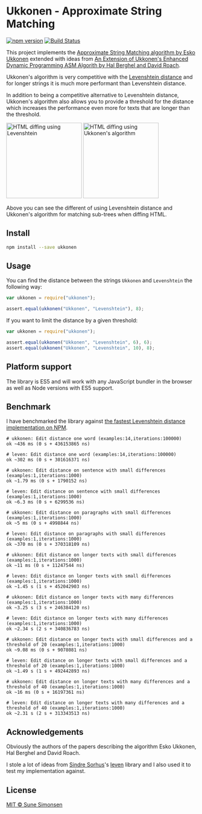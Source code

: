 # Ukkonen - Approximate String Matching

[![npm version](https://badge.fury.io/js/ukkonen.svg)](https://badge.fury.io/js/ukkonen)
[![Build Status](https://travis-ci.org/sunesimonsen/ukkonen.svg?branch=master)](https://travis-ci.org/sunesimonsen/ukkonen)

This project implements the [Approximate String Matching algorithm by Esko Ukkonen](https://www.sciencedirect.com/science/article/pii/S0019995885800462) extended with ideas from [An Extension of Ukkonen's Enhanced Dynamic Programming ASM Algorith by Hal Berghel and David Roach](http://berghel.net/publications/asm/asm.pdf).

Ukkonen's algorithm is very competitive with the [Levenshtein distance](https://en.wikipedia.org/wiki/Levenshtein_distance) and for longer strings it is much more performant than Levenshtein distance.

In addition to being a competitive alternative to Levenshtein distance, Ukkonen's algorithm also allows you to provide a threshold for the distance which increases the performance even more for texts that are longer than the threshold.

<img src="./images/leven-for-tree-matching.gif" alt="HTML diffing using Levenshtein" height="200"> <img src="./images/ukkonen-for-tree-matching.gif" alt="HTML diffing using Ukkonen's algorithm" height="200">

Above you can see the different of using Levenshtein distance and Ukkonen's algorithm for matching sub-trees when diffing HTML.

## Install

```sh
npm install --save ukkonen
```

## Usage

You can find the distance between the strings `Ukkonen` and `Levenshtein` the following way:

```js
var ukkonen = require("ukkonen");

assert.equal(ukkonen("Ukkonen", "Levenshtein"), 8);
```

If you want to limit the distance by a given threshold:

```js
var ukkonen = require("ukkonen");

assert.equal(ukkonen("Ukkonen", "Levenshtein", 6), 6);
assert.equal(ukkonen("Ukkonen", "Levenshtein", 10), 8);
```

## Platform support

The library is ES5 and will work with any JavaScript bundler in the browser as well as Node versions with ES5 support.

## Benchmark

I have benchmarked the library against [the fastest Levenshtein distance implementation on NPM](https://github.com/sindresorhus/leven).

```
# ukkonen: Edit distance one word (examples:14,iterations:100000)
ok ~436 ms (0 s + 436153865 ns)

# leven: Edit distance one word (examples:14,iterations:100000)
ok ~302 ms (0 s + 301616371 ns)

# ukkonen: Edit distance on sentence with small differences (examples:1,iterations:1000)
ok ~1.79 ms (0 s + 1790152 ns)

# leven: Edit distance on sentence with small differences (examples:1,iterations:1000)
ok ~6.3 ms (0 s + 6299536 ns)

# ukkonen: Edit distance on paragraphs with small differences (examples:1,iterations:1000)
ok ~5 ms (0 s + 4998844 ns)

# leven: Edit distance on paragraphs with small differences (examples:1,iterations:1000)
ok ~370 ms (0 s + 370318109 ns)

# ukkonen: Edit distance on longer texts with small differences (examples:1,iterations:1000)
ok ~11 ms (0 s + 11247544 ns)

# leven: Edit distance on longer texts with small differences (examples:1,iterations:1000)
ok ~1.45 s (1 s + 452042903 ns)

# ukkonen: Edit distance on longer texts with many differences (examples:1,iterations:1000)
ok ~3.25 s (3 s + 246384120 ns)

# leven: Edit distance on longer texts with many differences (examples:1,iterations:1000)
ok ~2.34 s (2 s + 340836783 ns)

# ukkonen: Edit distance on longer texts with small differences and a threshold of 20 (examples:1,iterations:1000)
ok ~9.08 ms (0 s + 9078081 ns)

# leven: Edit distance on longer texts with small differences and a threshold of 20 (examples:1,iterations:1000)
ok ~1.49 s (1 s + 492442893 ns)

# ukkonen: Edit distance on longer texts with many differences and a threshold of 40 (examples:1,iterations:1000)
ok ~16 ms (0 s + 16197361 ns)

# leven: Edit distance on longer texts with many differences and a threshold of 40 (examples:1,iterations:1000)
ok ~2.31 s (2 s + 313343513 ns)
```

## Acknowledgements

Obviously the authors of the papers describing the algorithm Esko Ukkonen, Hal Berghel and David Roach.

I stole a lot of ideas from [Sindre Sorhus](https://github.com/sindresorhus)'s [leven](https://github.com/sindresorhus/leven) library and I also used it to test my implementation against.

## License

[MIT © Sune Simonsen](./LICENSE)
